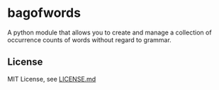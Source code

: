# bagofwords

A python module that allows you to create and manage a collection of occurrence counts of words without regard to grammar.

## License

MIT License, see [LICENSE.md](https://github.com/dmiro/bagofwords/LICENSE)